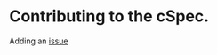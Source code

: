 # Contributing to the cSpec.

Adding an [issue](https://github.com/Oblivious-Oblivious/cSpec/issues)
